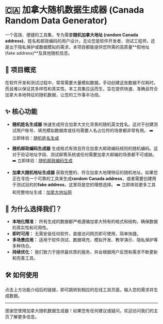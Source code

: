 # 🇨🇦 加拿大随机数据生成器 (Canada Random Data Generator)

一个高效、便捷的工具集，专为需要**随机加拿大地址 (random Canada address)**、姓名和邮政编码的用户设计。无论您是软件开发者、测试工程师，还是出于隐私保护或数据模拟的需求，本项目都能提供您所需的高质量**假地址 (fake address)**及其他随机信息。

## 🚀 项目概览

在软件开发和测试过程中，常常需要大量模拟数据。手动创建这些数据不仅耗时，而且难以保证其多样性和真实性。本工具集应运而生，旨在提供快速、准确且符合加拿大本地特征的随机数据，让您的工作事半功倍。

## ✨ 核心功能

* **随机姓名生成器**
    快速生成符合加拿大文化背景的随机英文姓名。这对于创建测试用户账号、填充模拟数据库或任何需要人名占位符的场景都非常有用。
    ➡️ 立即体验：[随机姓名生成](https://canadaaddress.net/tools/random-name)

* **随机邮政编码生成器**
    生成格式有效且符合加拿大邮政编码规则的随机编码。这对于验证地址字段、测试邮寄系统或任何需要加拿大邮编的场景都不可或缺。
    ➡️ 立即体验：[随机邮政编码生成](https://canadaaddress.net/tools/random-postcode)

* **加拿大随机地址生成器**
    获取完整的、符合加拿大地理特征的随机地址。如果您正在寻找一个可靠的工具来生成**random Canada address**，或者需要创建用于测试目的的**fake address**，这里将是您的理想选择。
    ➡️ 立即体验更多工具和完整地址生成：[加拿大地址网](https://canadaaddress.net/)

## 🎯 为什么选择我们？

* **本地化精准：** 所有生成的数据都严格遵循加拿大特有的格式和结构，确保数据的真实性和可用性。
* **即时可用：** 无需安装任何软件，直接访问网页即可使用，简单快捷。
* **多场景应用：** 适用于软件测试、数据填充、模拟开发、教学演示、隐私保护等多种场合。
* **持续优化：** 我们致力于提供最优质的服务，并会根据用户反馈和需求不断更新和完善工具。

## 🛠️ 如何使用

点击上方功能介绍后的链接，即可跳转到相应的在线工具页面，输入您的需求并生成数据。

---

感谢您使用加拿大随机数据生成器！如果您有任何建议或疑问，欢迎访问我们的主页了解更多信息。